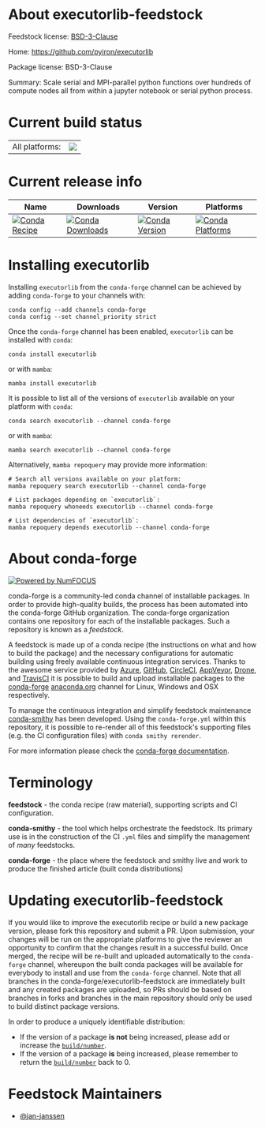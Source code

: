 About executorlib-feedstock
===========================

Feedstock license: [BSD-3-Clause](https://github.com/conda-forge/executorlib-feedstock/blob/main/LICENSE.txt)

Home: https://github.com/pyiron/executorlib

Package license: BSD-3-Clause

Summary: Scale serial and MPI-parallel python functions over hundreds of compute nodes all from within a jupyter notebook or serial python process.

Current build status
====================


<table><tr><td>All platforms:</td>
    <td>
      <a href="https://dev.azure.com/conda-forge/feedstock-builds/_build/latest?definitionId=22867&branchName=main">
        <img src="https://dev.azure.com/conda-forge/feedstock-builds/_apis/build/status/executorlib-feedstock?branchName=main">
      </a>
    </td>
  </tr>
</table>

Current release info
====================

| Name | Downloads | Version | Platforms |
| --- | --- | --- | --- |
| [![Conda Recipe](https://img.shields.io/badge/recipe-executorlib-green.svg)](https://anaconda.org/conda-forge/executorlib) | [![Conda Downloads](https://img.shields.io/conda/dn/conda-forge/executorlib.svg)](https://anaconda.org/conda-forge/executorlib) | [![Conda Version](https://img.shields.io/conda/vn/conda-forge/executorlib.svg)](https://anaconda.org/conda-forge/executorlib) | [![Conda Platforms](https://img.shields.io/conda/pn/conda-forge/executorlib.svg)](https://anaconda.org/conda-forge/executorlib) |

Installing executorlib
======================

Installing `executorlib` from the `conda-forge` channel can be achieved by adding `conda-forge` to your channels with:

```
conda config --add channels conda-forge
conda config --set channel_priority strict
```

Once the `conda-forge` channel has been enabled, `executorlib` can be installed with `conda`:

```
conda install executorlib
```

or with `mamba`:

```
mamba install executorlib
```

It is possible to list all of the versions of `executorlib` available on your platform with `conda`:

```
conda search executorlib --channel conda-forge
```

or with `mamba`:

```
mamba search executorlib --channel conda-forge
```

Alternatively, `mamba repoquery` may provide more information:

```
# Search all versions available on your platform:
mamba repoquery search executorlib --channel conda-forge

# List packages depending on `executorlib`:
mamba repoquery whoneeds executorlib --channel conda-forge

# List dependencies of `executorlib`:
mamba repoquery depends executorlib --channel conda-forge
```


About conda-forge
=================

[![Powered by
NumFOCUS](https://img.shields.io/badge/powered%20by-NumFOCUS-orange.svg?style=flat&colorA=E1523D&colorB=007D8A)](https://numfocus.org)

conda-forge is a community-led conda channel of installable packages.
In order to provide high-quality builds, the process has been automated into the
conda-forge GitHub organization. The conda-forge organization contains one repository
for each of the installable packages. Such a repository is known as a *feedstock*.

A feedstock is made up of a conda recipe (the instructions on what and how to build
the package) and the necessary configurations for automatic building using freely
available continuous integration services. Thanks to the awesome service provided by
[Azure](https://azure.microsoft.com/en-us/services/devops/), [GitHub](https://github.com/),
[CircleCI](https://circleci.com/), [AppVeyor](https://www.appveyor.com/),
[Drone](https://cloud.drone.io/welcome), and [TravisCI](https://travis-ci.com/)
it is possible to build and upload installable packages to the
[conda-forge](https://anaconda.org/conda-forge) [anaconda.org](https://anaconda.org/)
channel for Linux, Windows and OSX respectively.

To manage the continuous integration and simplify feedstock maintenance
[conda-smithy](https://github.com/conda-forge/conda-smithy) has been developed.
Using the ``conda-forge.yml`` within this repository, it is possible to re-render all of
this feedstock's supporting files (e.g. the CI configuration files) with ``conda smithy rerender``.

For more information please check the [conda-forge documentation](https://conda-forge.org/docs/).

Terminology
===========

**feedstock** - the conda recipe (raw material), supporting scripts and CI configuration.

**conda-smithy** - the tool which helps orchestrate the feedstock.
                   Its primary use is in the construction of the CI ``.yml`` files
                   and simplify the management of *many* feedstocks.

**conda-forge** - the place where the feedstock and smithy live and work to
                  produce the finished article (built conda distributions)


Updating executorlib-feedstock
==============================

If you would like to improve the executorlib recipe or build a new
package version, please fork this repository and submit a PR. Upon submission,
your changes will be run on the appropriate platforms to give the reviewer an
opportunity to confirm that the changes result in a successful build. Once
merged, the recipe will be re-built and uploaded automatically to the
`conda-forge` channel, whereupon the built conda packages will be available for
everybody to install and use from the `conda-forge` channel.
Note that all branches in the conda-forge/executorlib-feedstock are
immediately built and any created packages are uploaded, so PRs should be based
on branches in forks and branches in the main repository should only be used to
build distinct package versions.

In order to produce a uniquely identifiable distribution:
 * If the version of a package **is not** being increased, please add or increase
   the [``build/number``](https://docs.conda.io/projects/conda-build/en/latest/resources/define-metadata.html#build-number-and-string).
 * If the version of a package **is** being increased, please remember to return
   the [``build/number``](https://docs.conda.io/projects/conda-build/en/latest/resources/define-metadata.html#build-number-and-string)
   back to 0.

Feedstock Maintainers
=====================

* [@jan-janssen](https://github.com/jan-janssen/)

